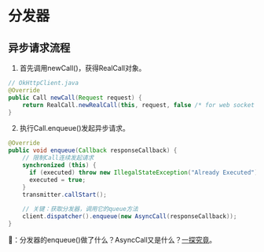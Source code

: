 # 分发器

## 异步请求流程

1. 首先调用newCall()，获得RealCall对象。
``` java
// OkHttpClient.java
@Override 
public Call newCall(Request request) {
    return RealCall.newRealCall(this, request, false /* for web socket */);
}
```

2. 执行Call.enqueue()发起异步请求。
``` java
@Override 
public void enqueue(Callback responseCallback) {
    // 限制Call连续发起请求
    synchronized (this) {
      if (executed) throw new IllegalStateException("Already Executed");
      executed = true;
    }
    transmitter.callStart();
    
    // 关键：获取分发器，调用它的queue方法
    client.dispatcher().enqueue(new AsyncCall(responseCallback));
}
```
🤔：分发器的enqueue()做了什么？AsyncCall又是什么？[一探究竟](doc/DispatchEnqueue.md)。
